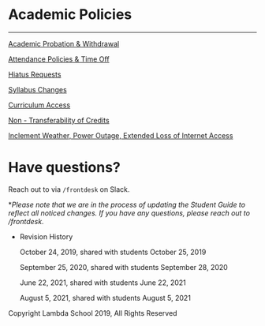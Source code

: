 # Academic Policies

---

[Academic Probation & Withdrawal](Academic%20Policies%20eb87544251094df6b4c5a340c8c5c9c3/Academic%20Probation%20&%20Withdrawal%20a48c829104264f06ad1e393dbf7628ee.md)

[Attendance Policies & Time Off](Academic%20Policies%20eb87544251094df6b4c5a340c8c5c9c3/Attendance%20Policies%20&%20Time%20Off%2032a3d3c40ff74a80b94def21d0dc2d0f.md)

[Hiatus Requests ](Academic%20Policies%20eb87544251094df6b4c5a340c8c5c9c3/Hiatus%20Requests%20e2be34467bd9473b9806bb6ffe8fd469.md)

[Syllabus Changes](Academic%20Policies%20eb87544251094df6b4c5a340c8c5c9c3/Syllabus%20Changes%204fe683748d5244d59750aabebf1c08a2.md)

[Curriculum Access](Academic%20Policies%20eb87544251094df6b4c5a340c8c5c9c3/Curriculum%20Access%2039ef7ec405b24935a679779a1096cf92.md)

[Non - Transferability of Credits](Academic%20Policies%20eb87544251094df6b4c5a340c8c5c9c3/Non%20-%20Transferability%20of%20Credits%206568141f6a1042379580fbecc912fc79.md)

[Inclement Weather, Power Outage, Extended Loss of Internet Access](Academic%20Policies%20eb87544251094df6b4c5a340c8c5c9c3/Inclement%20Weather,%20Power%20Outage,%20Extended%20Loss%20of%20%20b81d18d2cd014ec2b321272c5c18e6d0.md)

# Have questions?

Reach out to via `/frontdesk` on Slack.

**Please note that we are in the process of updating the Student Guide to reflect all noticed changes. If you have any questions, please reach out to /frontdesk.*

- Revision History
    
    October 24, 2019, shared with students October 25, 2019
    
    September 25, 2020, shared with students September 28, 2020
    
    June 22, 2021, shared with students June 22, 2021
    
    August 5, 2021, shared with students August 5, 2021
    

Copyright Lambda School 2019, All Rights Reserved
